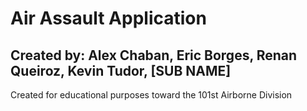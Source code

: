 # Air Assault Application
## Created by: Alex Chaban, Eric Borges, Renan Queiroz, Kevin Tudor, [SUB NAME]
Created for educational purposes toward the 101st Airborne Division
